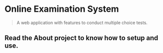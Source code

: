# Online Examination System
> A web application with features to conduct multiple choice tests.

## Read the About project to know how to setup and use.
